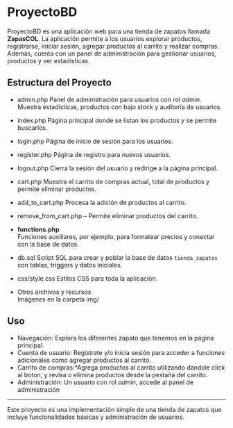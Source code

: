 # ProyectoBD

ProyectoBD es una aplicación web para una tienda de zapatos llamada **ZapasCOL**. La aplicación permite a los usuarios explorar productos, registrarse, iniciar sesión, agregar productos al carrito y realizar compras. Además, cuenta con un panel de administración para gestionar usuarios, productos y ver estadísticas.

## Estructura del Proyecto

- admin.php 
 Panel de administración para usuarios con rol *admin*. Muestra estadísticas, productos con bajo stock y auditoría de usuarios.

- index.php
  Página principal donde se listan los productos y se permite buscarlos.

- login.php 
   Página de inicio de sesión para los usuarios.

- register.php
   Página de registro para nuevos usuarios.

- logout.php
   Cierra la sesión del usuario y redirige a la página principal.

- cart.php 
  Muestra el carrito de compras actual, total de productos y permite eliminar productos.

- add_to_cart.php 
   Procesa la adición de productos al carrito.

- remove_from_cart.php 
   – Permite eliminar productos del carrito.

- **functions.php**  
  Funciones auxiliares, por ejemplo, para formatear precios y conectar con la base de datos.

- db.sql 
 Script SQL para crear y poblar la base de datos `tienda_zapatos` con tablas, triggers y datos iniciales.

- css/style.css 
 Estilos CSS para toda la aplicación.

- Otros archivos y recursos  
  Imágenes en la carpeta img/


## Uso

- Navegación: Explora los diferentes zapato que tenemos en la página principal.
- Cuenta de usuario: Regístrate y/o inicia sesión para acceder a funciones adicionales como agregar productos al carrito.
- Carrito de compras:*Agrega productos al carrito utilizando dandole click al boton, y revisa o elimina productos desde la pestaña del carrito.
- Administración: Un usuario con rol *admin*, accede al panel de administración

----------------------------------------------------------------------------------------------------

Este proyecto es una implementación simple de una tienda de zapatos que incluye funcionalidades básicas y administración de usuarios.
